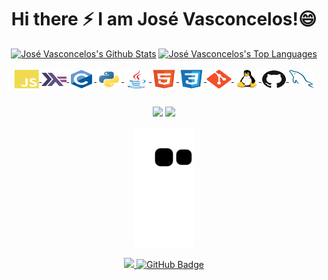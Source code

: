 <h1 align="center">Hi there ⚡ I am José Vasconcelos!😄</h1>
<div align="center">
   <a href="https://github.com/josevasconcelos2002/github-readme-stats"><img height="165em" alt="José Vasconcelos's Github Stats" src="https://github-readme-stats.vercel.app/api?username=josevasconcelos2002&show_icons=true&count_private=true&theme=react&hide_border=true&bg_color=0D1117" /></a>
  <a href="https://github.com/josevasconcelos2002/github-readme-stats"><img height="165em" alt="José Vasconcelos's Top Languages" src="https://github-readme-stats.vercel.app/api/top-langs/?username=josevasconcelos2002&langs_count=8&count_private=true&layout=compact&theme=react&hide_border=true&bg_color=0D1117"/>
</div>
<div align="center" style="display: inline_block"><br>
  <img align="center" alt="Jose-Js" height="30" width="40" src="https://raw.githubusercontent.com/devicons/devicon/master/icons/javascript/javascript-plain.svg">
  <img align="center" alt="Jose-Haskell" height="30" width="40" src="https://raw.githubusercontent.com/devicons/devicon/master/icons/haskell/haskell-original.svg">
  <img align="center" alt="Jose-C" height="30" width="40" src="https://raw.githubusercontent.com/devicons/devicon/master/icons/c/c-original.svg">
  <img align="center" alt="Jose-Python" height="30" width="40" src="https://raw.githubusercontent.com/devicons/devicon/master/icons/python/python-original.svg">
  <img align="center" alt="Jose-Java" height="30" width="40" src="https://raw.githubusercontent.com/devicons/devicon/master/icons/java/java-original.svg">
  <img align="center" alt="Jose-HTML" height="30" width="40" src="https://raw.githubusercontent.com/devicons/devicon/master/icons/html5/html5-original.svg">
  <img align="center" alt="Jose-CSS" height="30" width="40" src="https://raw.githubusercontent.com/devicons/devicon/master/icons/css3/css3-original.svg">
   <img align="center" alt="Jose-Git" height="30" width="40" src="https://raw.githubusercontent.com/devicons/devicon/master/icons/git/git-original.svg">
   <img align="center" alt="Jose-Linux" height="30" width="40" src="https://raw.githubusercontent.com/devicons/devicon/master/icons/linux/linux-original.svg">
   <img align="center" alt="Jose-Github" height="30" width="40" src="https://raw.githubusercontent.com/devicons/devicon/master/icons/github/github-original.svg">
   <img align="center" alt="Jose-MySQL" height="30" width="40" src="https://raw.githubusercontent.com/devicons/devicon/master/icons/mysql/mysql-original.svg">
</div>
  
  ##
 
<div align="center"> 
  <a href = "mailto:zevasconcelos6@gmail.com"><img src="https://img.shields.io/badge/-Gmail-%23333?style=for-the-badge&logo=gmail&logoColor=red" target="_blank"></a>
  <a href="https://www.linkedin.com/in/jos%C3%A9-vasconcelos-9a1514229/" target="_blank"><img src="https://img.shields.io/badge/-LinkedIn-%230077B5?style=for-the-badge&logo=linkedin&logoColor=white" target="_blank"></a> 
  
  ![Snake animation](https://github.com/josevasconcelos2002/josevasconcelos2002/blob/output/github-contribution-grid-snake.svg)
 
</div>

<div align="center">
	<a href="https://github.com/Meghna-DAS/github-profile-views-counter">
		<img src="https://komarev.com/ghpvc/?username=josevasconcelos2002">
	</a>
	<a href="https://github.com/josevasconcelos2002?tab=followers"><img src="https://img.shields.io/github/followers/josevasconcelos2002?label=Followers&style=social" 			alt="GitHub Badge"></a>
</div> 
